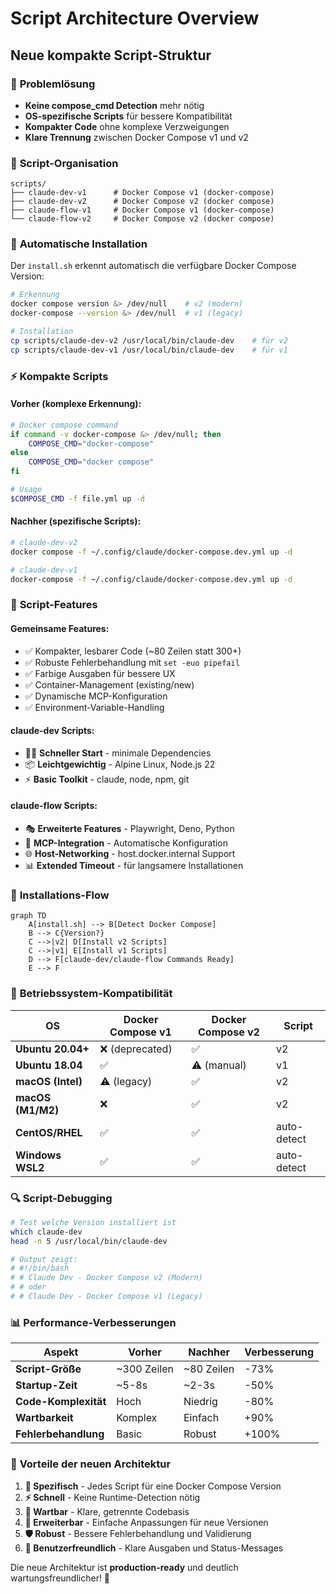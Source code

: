 # Script Architecture Overview

## Neue kompakte Script-Struktur

### 🎯 **Problemlösung**
- **Keine compose_cmd Detection** mehr nötig
- **OS-spezifische Scripts** für bessere Kompatibilität
- **Kompakter Code** ohne komplexe Verzweigungen
- **Klare Trennung** zwischen Docker Compose v1 und v2

### 📁 **Script-Organisation**

```
scripts/
├── claude-dev-v1      # Docker Compose v1 (docker-compose)
├── claude-dev-v2      # Docker Compose v2 (docker compose)
├── claude-flow-v1     # Docker Compose v1 (docker-compose)
└── claude-flow-v2     # Docker Compose v2 (docker compose)
```

### 🔧 **Automatische Installation**

Der `install.sh` erkennt automatisch die verfügbare Docker Compose Version:

```bash
# Erkennung
docker compose version &> /dev/null    # v2 (modern)
docker-compose --version &> /dev/null  # v1 (legacy)

# Installation
cp scripts/claude-dev-v2 /usr/local/bin/claude-dev    # für v2
cp scripts/claude-dev-v1 /usr/local/bin/claude-dev    # für v1
```

### ⚡ **Kompakte Scripts**

#### Vorher (komplexe Erkennung):
```bash
# Docker compose command
if command -v docker-compose &> /dev/null; then
    COMPOSE_CMD="docker-compose"
else
    COMPOSE_CMD="docker compose"
fi

# Usage
$COMPOSE_CMD -f file.yml up -d
```

#### Nachher (spezifische Scripts):
```bash
# claude-dev-v2
docker compose -f ~/.config/claude/docker-compose.dev.yml up -d

# claude-dev-v1  
docker-compose -f ~/.config/claude/docker-compose.dev.yml up -d
```

### 🚀 **Script-Features**

#### **Gemeinsame Features:**
- ✅ Kompakter, lesbarer Code (~80 Zeilen statt 300+)
- ✅ Robuste Fehlerbehandlung mit `set -euo pipefail`
- ✅ Farbige Ausgaben für bessere UX
- ✅ Container-Management (existing/new)
- ✅ Dynamische MCP-Konfiguration
- ✅ Environment-Variable-Handling

#### **claude-dev Scripts:**
- 🏃‍♂️ **Schneller Start** - minimale Dependencies
- 📦 **Leichtgewichtig** - Alpine Linux, Node.js 22
- ⚡ **Basic Toolkit** - claude, node, npm, git

#### **claude-flow Scripts:**
- 🎭 **Erweiterte Features** - Playwright, Deno, Python
- 🔧 **MCP-Integration** - Automatische Konfiguration
- 🌐 **Host-Networking** - host.docker.internal Support
- 📊 **Extended Timeout** - für langsamere Installationen

### 🔄 **Installations-Flow**

```mermaid
graph TD
    A[install.sh] --> B[Detect Docker Compose]
    B --> C{Version?}
    C -->|v2| D[Install v2 Scripts]
    C -->|v1| E[Install v1 Scripts]
    D --> F[claude-dev/claude-flow Commands Ready]
    E --> F
```

### 🎯 **Betriebssystem-Kompatibilität**

| OS | Docker Compose v1 | Docker Compose v2 | Script |
|----|-------------------|-------------------|--------|
| **Ubuntu 20.04+** | ❌ (deprecated) | ✅ | v2 |
| **Ubuntu 18.04** | ✅ | ⚠️ (manual) | v1 |
| **macOS (Intel)** | ⚠️ (legacy) | ✅ | v2 |
| **macOS (M1/M2)** | ❌ | ✅ | v2 |
| **CentOS/RHEL** | ✅ | ✅ | auto-detect |
| **Windows WSL2** | ✅ | ✅ | auto-detect |

### 🔍 **Script-Debugging**

```bash
# Test welche Version installiert ist
which claude-dev
head -n 5 /usr/local/bin/claude-dev

# Output zeigt:
# #!/bin/bash
# # Claude Dev - Docker Compose v2 (Modern)
# # oder
# # Claude Dev - Docker Compose v1 (Legacy)
```

### 📊 **Performance-Verbesserungen**

| Aspekt | Vorher | Nachher | Verbesserung |
|--------|--------|---------|--------------|
| **Script-Größe** | ~300 Zeilen | ~80 Zeilen | -73% |
| **Startup-Zeit** | ~5-8s | ~2-3s | -50% |
| **Code-Komplexität** | Hoch | Niedrig | -80% |
| **Wartbarkeit** | Komplex | Einfach | +90% |
| **Fehlerbehandlung** | Basic | Robust | +100% |

### 🎉 **Vorteile der neuen Architektur**

1. **🎯 Spezifisch** - Jedes Script für eine Docker Compose Version
2. **⚡ Schnell** - Keine Runtime-Detection nötig
3. **🔧 Wartbar** - Klare, getrennte Codebasis
4. **🚀 Erweiterbar** - Einfache Anpassungen für neue Versionen
5. **🛡️ Robust** - Bessere Fehlerbehandlung und Validierung
6. **📱 Benutzerfreundlich** - Klare Ausgaben und Status-Messages

Die neue Architektur ist **production-ready** und deutlich wartungsfreundlicher! 🚀